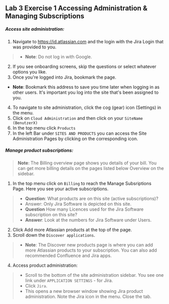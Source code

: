 ## Lab 3 Exercise 1 Accessing Administration & Managing Subscriptions
##### Access site administration:
 1. Navigate to https://id.atlassian.com and the login with the Jira Login that was provided to you.

>  * **Note**: Do not log in with Google.
 2. If you see onboarding screens, skip the questions or select whatever options you like. 
 3. Once you're logged into Jira, bookmark the page.
 * **Note**: Bookmark this address to save you time later when logging in as other users. It's important you log into the site that's been assigned to you.
 4. To navigate to site administration, click the cog (gear) icon (Settings) in the menu. 
 5. Click on `Cloud Administration` and then click on your `SiteName (BenutzerX)`
 6. In the top menu click `Products`
 7. In the left Bar under `SITES AND PRODUCTS` you can access the Site Administration Pages by clicking on the corresponding icon. 



##### Manage product subscriptions:
> **Note**: The Billing overview page shows you details of your bill. You can get more billing details on the pages listed below Overview on the sidebar.


1. In the top menu click on `Billing`  to reach the Manage Subsriptions Page. Here you see your active subscriptions.
> * **Question**: What products are on this site (active subscriptions)?
> * Answer: Only Jira Software is depicted on this site.
> * **Question** How many Licences used for the Jira
Software subscription on this site?
>* **Answer**: Look at the numbers for Jira Software under Users.
2. Click Add more Atlassian products at the top of the page. 
3. Scroll down the `Discover applications`.
> * **Note**: The Discover new products page is where you can add more Atlassian products to your subscription. You can also add recommended Confluence and Jira apps.
4. Access product administration:
> - Scroll to the bottom of the site administration sidebar. You see one link under
`APPLICATION SETTINGS` - for Jira.
> - Click `Jira`.
> - This opens a new browser window showing Jira product administration. Note the Jira icon in the menu. Close the tab.


